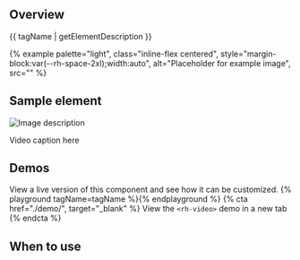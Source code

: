 ## Overview
{{ tagName | getElementDescription }}

{% example palette="light",
          class="inline-flex centered",
          style="margin-block:var(--rh-space-2xl);width:auto",
          alt="Placeholder for example image",
          src="" %}

## Sample element
<rh-video>
  <img slot="thumbnail" src="https://fakeimg.pl/300x150/282828/eae0d0" alt="Image description"/>
  <template>
    <iframe title="Title of video" width="300" height="150" src="https://www.youtube.com/embed/Hc8emNr2igU" frameborder="0" allow="accelerometer; autoplay; clipboard-write; encrypted-media; gyroscope; picture-in-picture; web-share" referrerpolicy="strict-origin-when-cross-origin" allowfullscreen></iframe>
  </template>
  <p slot="caption">Video caption here</p>
</rh-video>


## Demos
  View a live version of this component and see how it can be customized.
  {% playground tagName=tagName %}{% endplayground %}
  {% cta href="./demo/", target="_blank" %}
    View the `<rh-video>` demo in a new tab
  {% endcta %}

## When to use 
